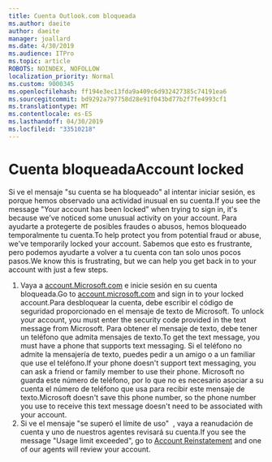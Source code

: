 ```yaml
---
title: Cuenta Outlook.com bloqueada
ms.author: daeite
author: daeite
manager: joallard
ms.date: 4/30/2019
ms.audience: ITPro
ms.topic: article
ROBOTS: NOINDEX, NOFOLLOW
localization_priority: Normal
ms.custom: 9000345
ms.openlocfilehash: ff194e3ec13fda9a409c6d932427385c74191ea6
ms.sourcegitcommit: bd9292a797758d28e91f043bd77b2f7fe4993cf1
ms.translationtype: MT
ms.contentlocale: es-ES
ms.lasthandoff: 04/30/2019
ms.locfileid: "33510218"
---
```

# <a name="account-locked"></a><span data-ttu-id="76df0-102">Cuenta bloqueada</span><span class="sxs-lookup"><span data-stu-id="76df0-102">Account locked</span></span>

<span data-ttu-id="76df0-103">Si ve el mensaje "su cuenta se ha bloqueado" al intentar iniciar sesión, es porque hemos observado una actividad inusual en su cuenta.</span><span class="sxs-lookup"><span data-stu-id="76df0-103">If you see the message "Your account has been locked" when trying to sign in, it's because we've noticed some unusual activity on your account.</span></span> <span data-ttu-id="76df0-104">Para ayudarte a protegerte de posibles fraudes o abusos, hemos bloqueado temporalmente tu cuenta.</span><span class="sxs-lookup"><span data-stu-id="76df0-104">To help protect you from potential fraud or abuse, we've temporarily locked your account.</span></span> <span data-ttu-id="76df0-105">Sabemos que esto es frustrante, pero podemos ayudarte a volver a tu cuenta con tan solo unos pocos pasos.</span><span class="sxs-lookup"><span data-stu-id="76df0-105">We know this is frustrating, but we can help you get back in to your account with just a few steps.</span></span>

1. <span data-ttu-id="76df0-106">Vaya a [account.Microsoft.com](https://go.microsoft.com/fwlink/?linkid=2090484) e inicie sesión en su cuenta bloqueada.</span><span class="sxs-lookup"><span data-stu-id="76df0-106">Go to [account.microsoft.com](https://go.microsoft.com/fwlink/?linkid=2090484) and sign in to your locked account.</span></span><span data-ttu-id="76df0-107">Para desbloquear la cuenta, debe escribir el código de seguridad proporcionado en el mensaje de texto de Microsoft.</span><span class="sxs-lookup"><span data-stu-id="76df0-107"> To unlock your account, you must enter the security code provided in the text message from Microsoft.</span></span> <span data-ttu-id="76df0-108">Para obtener el mensaje de texto, debe tener un teléfono que admita mensajes de texto.</span><span class="sxs-lookup"><span data-stu-id="76df0-108">To get the text message, you must have a phone that supports text messaging.</span></span> <span data-ttu-id="76df0-109">Si el teléfono no admite la mensajería de texto, puedes pedir a un amigo o a un familiar que use el teléfono.</span><span class="sxs-lookup"><span data-stu-id="76df0-109">If your phone doesn't support text messaging, you can ask a friend or family member to use their phone.</span></span> <span data-ttu-id="76df0-110">Microsoft no guarda este número de teléfono, por lo que no es necesario asociar a su cuenta el número de teléfono que usa para recibir este mensaje de texto.</span><span class="sxs-lookup"><span data-stu-id="76df0-110">Microsoft doesn't save this phone number, so the phone number you use to receive this text message doesn't need to be associated with your account.</span></span>
2. <span data-ttu-id="76df0-111">Si ve el mensaje "se superó el límite de uso" [](https://go.microsoft.com/fwlink/?linkid=2090483) , vaya a reanudación de cuenta y uno de nuestros agentes revisará su cuenta.</span><span class="sxs-lookup"><span data-stu-id="76df0-111">If you see the message "Usage limit exceeded", go to [Account Reinstatement](https://go.microsoft.com/fwlink/?linkid=2090483) and one of our agents will review your account.</span></span>
